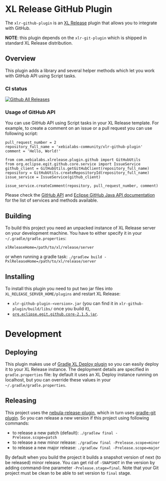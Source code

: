 # XL Release GitHub Plugin #

The `xlr-github-plugin` is an [XL Release](https://docs.xebialabs.com/xl-release/index.html) plugin that allows you to integrate with GitHub.

**NOTE**: this plugin depends on the `xlr-git-plugin` which is shipped in standard XL Release distribution.


## Overview ##

This plugin adds a library and several helper methods which let you work with GitHub API using Script tasks.

### CI status ###

[![Github All Releases][xlr-github-plugin-downloads-image] ]()

[xlr-github-plugin-downloads-image]: https://img.shields.io/github/downloads/xebialabs-community/xlr-github-plugin/total.svg

 

### Usage of GitHub API ###

You can use GitHub API using Script tasks in your XL Release template. For example, to create a comment on an issue or a pull request you can use following script:

    pull_request_number = 2
    repository_full_name = 'xebialabs-community/xlr-github-plugin'
    comment = 'Hello, World!'

    from com.xebialabs.xlrelease.plugin.github import GitHubUtils
    from org.eclipse.egit.github.core.service import IssueService
    github_client = GitHubUtils.getGitHubClient(repository_full_name)
    repository = GitHubUtils.createRepositoryId(repository_full_name)
    issue_service = IssueService(github_client)

    issue_service.createComment(repository, pull_request_number, comment)

Please check the [GitHub API](https://developer.github.com/v3/) and [Eclipse GitHub Java API documentation](https://github.com/eclipse/egit-github/blob/master/org.eclipse.egit.github.core/README.md) for the list of services and methods available.

## Building ##

To build this project you need an unpacked instance of XL Release server on your development machine. You have to either specify it in your `~/.gradle/gradle.properties`:

    xlReleaseHome=/path/to/xl/release/server

or when running a gradle task: `./gradlew build -PxlReleaseHome=/path/to/xl/release/server`


## Installing ##

To install this plugin you need to put two jar files into `XL_RELEASE_SERVER_HOME/plugins` and restart XL Release:

* `xlr-github-plugin-<version>.jar` (you can find it in `xlr-github-plugin/build/libs/` once you build it),
* [`org.eclipse.egit.github.core-2.1.5.jar`](http://central.maven.org/maven2/org/eclipse/mylyn/github/org.eclipse.egit.github.core/2.1.5/org.eclipse.egit.github.core-2.1.5.jar).


# Development #

## Deploying ##

This plugin makes use of [Gradle XL Deploy plugin](https://github.com/xebialabs-community/gradle-xld-plugin) so you can easily deploy it to your XL Release instance. The deployment details are specified in `gradle.properties` file: by default it uses an XL Deploy instance running on localhost, but you can override these values in your `~/.gradle/gradle.properties`.

## Releasing ##

This project uses the [nebula-release-plugin](https://github.com/nebula-plugins/nebula-release-plugin), which in turn uses [gradle-git plugin](https://github.com/ajoberstar/gradle-git). So you can release a new version if this project using following commands:

* to release a new patch (default): `./gradlew final -Prelease.scope=patch`
* to release a new minor release: `./gradlew final -Prelease.scope=minor`
* to release a new major release: `./gradlew final -Prelease.scope=major`

By default when you build the project it builds a snapshot version of next (to be released) minor release. You can get rid of `-SNAPSHOT` in the version by adding command-line parameter `-Prelease.stage=final`. Note that your Git project must be clean to be able to set version to `final` stage.

